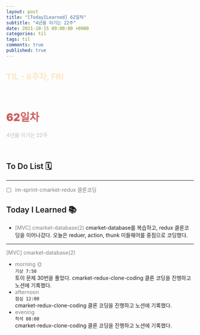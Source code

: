 ```yaml
---
layout: post
title: "[TodayILearned] 62일차"
subtitle: "4년을 이기는 22주"
date: 2021-10-15 09:00:00 +0900
categories: til
tags: til
comments: true
published: true
---
```


## <span style="color:Bisque;font-size: 22px">TIL - 8주차, FRI</span>

<br />

# **<span style="font-weight:900;color:indianred">62일차</span>**

**<span style="color:lightgray">4년을 이기는 22주</span>**

<br />

## <span style="font-weight:600">To Do List</span> 🗓

---

- [ ] <span style="color:gray">im-sprint-cmarket-redux 클론코딩</span>

## <span style="font-weight:600">Today I Learned</span> 📚

- <span style="color:gray">[MVC] cmarket-database(2)</span>
  cmarket-database를 복습하고, redux 클론코딩을 이어나갔다. 오늘은 reduer, action, thunk 미들웨어를 중점으로 코딩했다.

---

<span style="color:gray">[MVC] cmarket-database(2)</span>

- <span style="color:gray">morning 🌞</span> <br>
  `기상 7:50` <br>
  토이 문제 30번을 풀었다. cmarket-redux-clone-coding 클론 코딩을 진행하고 노션에 기록했다.
- <span style="color:gray">afternoon</span> <br>
  `점심 12:00`<br>
  cmarket-redux-clone-coding 클론 코딩을 진행하고 노션에 기록했다.
- <span style="color:gray">evening</span> <br>
  `착석 08:00`<br>
  cmarket-redux-clone-coding 클론 코딩을 진행하고 노션에 기록했다.
